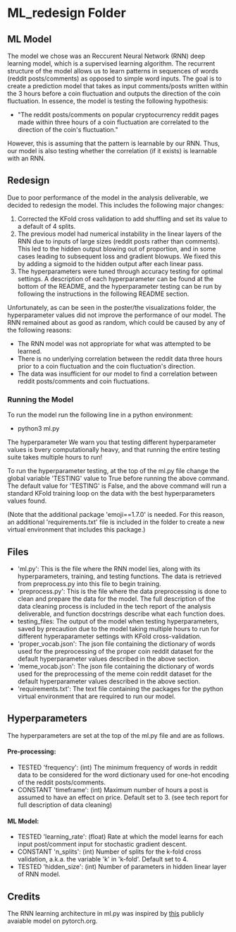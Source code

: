 # ML_redesign Folder

## ML Model

The model we chose was an Reccurent Neural Network (RNN) deep learning model, which is a supervised learning algorithm. The recurrent structure of the model allows us to learn patterns in sequences of words (reddit posts/comments) as opposed to simple word inputs. The goal is to create a prediction model that takes as input comments/posts written within the 3 hours before a coin fluctuation and outputs the direction of the coin fluctuation. In essence, the model is testing the following hypothesis:
- "The reddit posts/comments on popular cryptocurrency reddit pages made within three hours of a coin fluctuation are correlated to the direction of the coin's fluctuation."

However, this is assuming that the pattern is learnable by our RNN. Thus, our model is also testing whether the correlation (if it exists) is learnable with an RNN.

## Redesign

Due to poor performance of the model in the analysis deliverable, we decided to redesign the model. This includes the following major changes:
1. Corrected the KFold cross validation to add shuffling and set its value to a default of 4 splits.
2. The previous model had numerical instability in the linear layers of the RNN due to inputs of large sizes (reddit posts rather than comments). This led to the hidden output blowing out of proportion, and in some cases leading to subsequent loss and gradient blowups. We fixed this by adding a sigmoid to the hidden output after each linear pass.
3. The hyperparameters were tuned through accuracy testing for optimal settings. A description of each hyperparameter can be found at the bottom of the README, and the hyperparameter testing can be run by following the instructions in the following README section.

Unfortunately, as can be seen in the poster/the visualizations folder, the hyperparameter values did not improve the performance of our model. The RNN remained about as good as random, which could be caused by any of the following reasons:
- The RNN model was not appropriate for what was attempted to be learned.
- There is no underlying correlation between the reddit data three hours prior to a coin fluctuation and the coin fluctuation's direction.
- The data was insufficient for our model to find a correlation between reddit posts/comments and coin fluctuations.

### Running the Model

To run the model run the following line in a python environment:

- python3 ml.py

The hyperparameter We warn you that testing different hyperparameter values is bvery computationally heavy, and that running the entire testing suite takes multiple hours to run!

To run the hyperparameter testing, at the top of the ml.py file change the global variable 'TESTING' value to True before running the above command. The default value for 'TESTING' is False, and the above command will run a standard KFold training loop on the data with the best hyperparameters values found.

(Note that the additional package 'emoji==1.7.0' is needed. For this reason, an additional 'requirements.txt' file is included in the folder to create a new virtual environment that includes this package.)

## Files

- 'ml.py': This is the file where the RNN model lies, along with its hyperparameters, training, and testing functions. The data is retrieved from preprocess.py into this file to begin training.
- 'preprocess.py': This is the file where the data preprocessing is done to clean and prepare the data for the model. The full description of the data cleaning process is included in the tech report of the analysis deliverable, and function docstrings describe what each function does.
- testing_files: The output of the model when testing hyperparameters, saved by precaution due to the model taking multiple hours to run for different hyperaparameter settings with KFold cross-validation.
- 'proper_vocab.json': The json file containing the dictionary of words used for the preprocessing of the proper coin reddit dataset for the default hyperparameter values described in the above section.
- 'meme_vocab.json': The json file containing the dictionary of words used for the preprocessing of the meme coin reddit dataset for the default hyperparameter values described in the above section.
- 'requirements.txt': The text file containing the packages for the python virtual environment that are required to run our model.

## Hyperparameters

The hyperparameters are set at the top of the ml.py file and are as follows.

#### Pre-processing:

- TESTED 'frequency': (int) The minimum frequency of words in reddit data to be considered for the word dictionary used for one-hot encoding of the reddit posts/comments.
- CONSTANT 'timeframe': (int) Maximum number of hours a post is assumed to have an effect on price. Default set to 3.
(see tech report for full description of data cleaning)

#### ML Model:

- TESTED 'learning_rate': (float) Rate at which the model learns for each input post/comment input for stochastic gradient descent.
- CONSTANT 'n_splits': (int) Number of splits for the k-fold cross validation, a.k.a. the variable 'k' in 'k-fold'. Default set to 4.
- TESTED 'hidden_size': (int) Number of parameters in hidden linear layer of RNN model.

## Credits

The RNN learning architecture in ml.py was inspired by [this](https://pytorch.org/tutorials/intermediate/char_rnn_classification_tutorial.html) publicly avaiable model on pytorch.org.